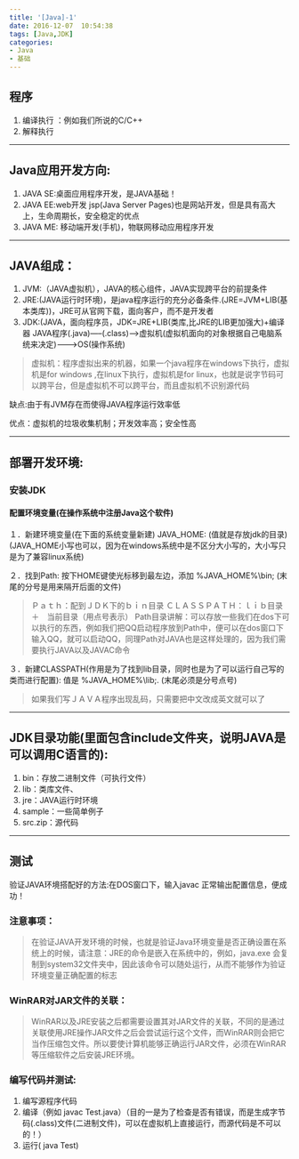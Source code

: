 ```yaml
---
title: '[Java]-1'
date: 2016-12-07  10:54:38
tags: [Java,JDK]
categories: 
- Java
- 基础
---
```



## 程序

1. 编译执行 ：例如我们所说的C/C++
2. 解释执行


----------

## Java应用开发方向:

1. JAVA SE:桌面应用程序开发，是JAVA基础！
2. JAVA EE:web开发 jsp(Java Server Pages)也是网站开发，但是具有高大上，生命周期长，安全稳定的优点
3. JAVA ME: 移动端开发(手机)，物联网移动应用程序开发

<!--more-->

----------

## JAVA组成：
1. JVM:（JAVA虚拟机），JAVA的核心组件，JAVA实现跨平台的前提条件
2. JRE:(JAVA运行时环境)，是java程序运行的充分必备条件.(JRE=JVM+LIB(基本类库))，JRE可从官网下载，面向客户，而不是开发者
3. JDK:(JAVA，面向程序员，JDK=JRE+LIB(类库,比JRE的LIB更加强大)+编译器
JAVA程序(.java)—–(.class)—->虚拟机(虚拟机面向的对象根据自己电脑系统来决定)——–>OS(操作系统)

> 虚拟机：程序虚拟出来的机器，如果一个java程序在windows下执行，虚拟机是for windows ,在linux下执行，虚拟机是for linux，也就是说字节码可以跨平台，但是虚拟机不可以跨平台，而且虚拟机不识别源代码

缺点:由于有JVM存在而使得JAVA程序运行效率低

优点：虚拟机的垃圾收集机制；开发效率高；安全性高


----------
## 部署开发环境:

### 安装JDK

#### 配置环境变量(在操作系统中注册Java这个软件)

１．新建环境变量(在下面的系统变量新建) JAVA_HOME: (值就是存放jdk的目录)(JAVA_HOME小写也可以，因为在windows系统中是不区分大小写的，大小写只是为了兼容linux系统)

２．找到Path: 按下HOME键使光标移到最左边，添加 %JAVA_HOME%\bin; (末尾的分号是用来隔开后面的文件)

> Ｐａｔｈ：配到ＪＤＫ下的ｂｉｎ目录 
> ＣＬＡＳＳＰＡＴＨ：ｌｉｂ目录　＋　当前目录（用点号表示）
> Path目录讲解：可以存放一些我们在dos下可以执行的东西，例如我们把QQ启动程序放到Path中，便可以在dos窗口下输入QQ，就可以启动QQ，同理Path对JAVA也是这样处理的，因为我们需要执行JAVA以及JAVAC命令

３．新建CLASSPATH(作用是为了找到lib目录，同时也是为了可以运行自己写的类而进行配置): 值是 %JAVA_HOME%\lib;. (末尾必须是分号点号)

> 如果我们写ＪＡＶＡ程序出现乱码，只需要把中文改成英文就可以了


----------

## JDK目录功能(里面包含include文件夹，说明JAVA是可以调用C语言的):

1. bin：存放二进制文件（可执行文件）
2. lib：类库文件、
3. jre：JAVA运行时环境
4. sample：一些简单例子
5. src.zip：源代码


----------

## 测试

验证JAVA环境搭配好的方法:在DOS窗口下，输入javac 正常输出配置信息，便成功！

### 注意事项：

> 在验证JAVA开发环境的时候，也就是验证Java环境变量是否正确设置在系统上的时候，请注意：JRE的命令是嵌入在系统中的，例如，java.exe
会复制到system32文件夹中，因此该命令可以随处运行，从而不能够作为验证环境变量正确配置的标志

### WinRAR对JAR文件的关联：

> WinRAR以及JRE安装之后都需要设置其对JAR文件的关联，不同的是通过关联使用JRE操作JAR文件之后会尝试运行这个文件，而WinRAR则会把它当作压缩包文件。所以要使计算机能够正确运行JAR文件，必须在WinRAR等压缩软件之后安装JRE环境。


### 编写代码并测试:

1. 编写源程序代码
2. 编译（例如 javac Test.java）（目的一是为了检查是否有错误，而是生成字节码(.class)文件(二进制文件)，可以在虚拟机上直接运行，而源代码是不可以的！）
3. 运行( java Test)
